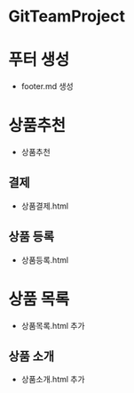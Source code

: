 # GitTeamProject

# 푸터 생성
- footer.md 생성

# 상품추천
- 상품추천

## 결제
- 상품결제.html

## 상품 등록
- 상품등록.html

# 상품 목록
- 상품목록.html 추가

## 상품 소개
- 상품소개.html 추가

